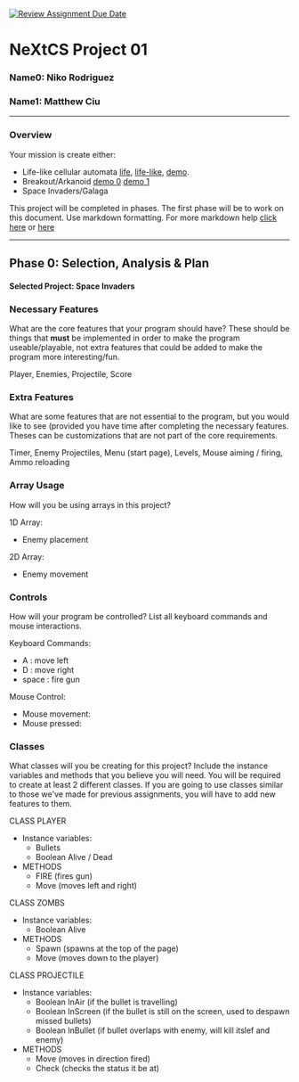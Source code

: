 [![Review Assignment Due Date](https://classroom.github.com/assets/deadline-readme-button-22041afd0340ce965d47ae6ef1cefeee28c7c493a6346c4f15d667ab976d596c.svg)](https://classroom.github.com/a/PX83n--N)
# NeXtCS Project 01
### Name0: Niko Rodriguez
### Name1: Matthew Ciu 
---

### Overview
Your mission is create either:
- Life-like cellular automata [life](https://en.wikipedia.org/wiki/Conway%27s_Game_of_Life), [life-like](https://en.wikipedia.org/wiki/Life-like_cellular_automaton), [demo](https://www.netlogoweb.org/launch#https://www.netlogoweb.org/assets/modelslib/Sample%20Models/Computer%20Science/Cellular%20Automata/Life.nlogo).
- Breakout/Arkanoid [demo 0](https://elgoog.im/breakout/)  [demo 1](https://www.crazygames.com/game/atari-breakout)
- Space Invaders/Galaga

This project will be completed in phases. The first phase will be to work on this document. Use markdown formatting. For more markdown help [click here](https://github.com/adam-p/markdown-here/wiki/Markdown-Cheatsheet) or [here](https://docs.github.com/en/get-started/writing-on-github/getting-started-with-writing-and-formatting-on-github/basic-writing-and-formatting-syntax)


---

## Phase 0: Selection, Analysis & Plan

#### Selected Project: Space Invaders

### Necessary Features
What are the core features that your program should have? These should be things that __must__ be implemented in order to make the program useable/playable, not extra features that could be added to make the program more interesting/fun.

Player, Enemies, Projectile, Score

### Extra Features
What are some features that are not essential to the program, but you would like to see (provided you have time after completing the necessary features. Theses can be customizations that are not part of the core requirements.

Timer, Enemy Projectiles, Menu (start page), Levels, Mouse aiming / firing, Ammo reloading

### Array Usage
How will you be using arrays in this project?

1D Array:
- Enemy placement 

2D Array:
- Enemy movement 


### Controls
How will your program be controlled? List all keyboard commands and mouse interactions.

Keyboard Commands:
- A : move left 
- D : move right
- space : fire gun

Mouse Control:
- Mouse movement:
- Mouse pressed:


### Classes
What classes will you be creating for this project? Include the instance variables and methods that you believe you will need. You will be required to create at least 2 different classes. If you are going to use classes similar to those we've made for previous assignments, you will have to add new features to them.

CLASS PLAYER
- Instance variables:
  - Bullets
  - Boolean Alive / Dead
- METHODS
  - FIRE (fires gun)
  - Move (moves left and right)

CLASS ZOMBS
- Instance variables:
  - Boolean Alive 
- METHODS
  - Spawn (spawns at the top of the page)
  - Move (moves down to the player)

CLASS PROJECTILE
- Instance variables:
  - Boolean InAir (if the bullet is travelling)
  - Boolean InScreen (if the bullet is still on the screen, used to despawn missed bullets)
  - Boolean InBullet (if bullet overlaps with enemy, will kill itslef and enemy)
- METHODS
  - Move (moves in direction fired)
  - Check (checks the status it be at)

